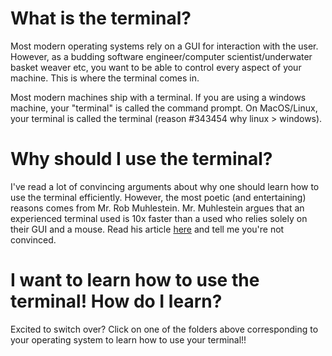 # What is the terminal?
Most modern operating systems rely on a GUI for interaction with the user. However, as a budding software engineer/computer scientist/underwater basket weaver etc, you want to be able to control every aspect of your machine. This is where the terminal comes in. 

Most modern machines ship with a terminal. If you are using a windows machine, your "terminal" is called the command prompt. On MacOS/Linux, your terminal is called the terminal (reason #343454 why linux > windows). 

# Why should I use the terminal?
I've read a lot of convincing arguments about why one should learn how to use the terminal efficiently. However, the most poetic (and entertaining) reasons comes from Mr. Rob Muhlestein. Mr. Muhlestein argues that an experienced terminal used is 10x faster than a used who relies solely on their GUI and a mouse. Read his article [here](https://skilstak.io/terminals/#terminal-masters) and tell me you're not convinced.

# I want to learn how to use the terminal! How do I learn?
Excited to switch over? Click on one of the folders above corresponding to your operating system to learn how to use your terminal!!